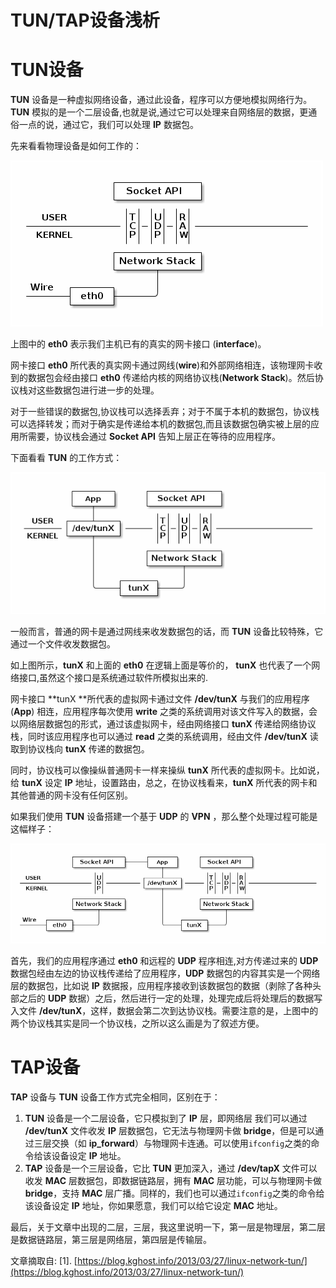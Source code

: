 # TUN/TAP设备浅析

# **TUN**设备

**TUN** 设备是一种虚拟网络设备，通过此设备，程序可以方便地模拟网络行为。**TUN** 模拟的是一个二层设备,也就是说,通过它可以处理来自网络层的数据，更通俗一点的说，通过它，我们可以处理 **IP** 数据包。

先来看看物理设备是如何工作的：

![tun设备](./pic/01_TUN.png)

上图中的 **eth0** 表示我们主机已有的真实的网卡接口 (**interface**)。

网卡接口 **eth0** 所代表的真实网卡通过网线(**wire**)和外部网络相连，该物理网卡收到的数据包会经由接口 **eth0** 传递给内核的网络协议栈(**Network Stack**)。然后协议栈对这些数据包进行进一步的处理。

对于一些错误的数据包,协议栈可以选择丢弃；对于不属于本机的数据包，协议栈可以选择转发；而对于确实是传递给本机的数据包,而且该数据包确实被上层的应用所需要，协议栈会通过 **Socket API** 告知上层正在等待的应用程序。



下面看看 **TUN** 的工作方式：

![数据包处理过程](./pic/01_PKT_PROCESS.png)

一般而言，普通的网卡是通过网线来收发数据包的话，而 **TUN** 设备比较特殊，它通过一个文件收发数据包。

如上图所示，**tunX** 和上面的 **eth0** 在逻辑上面是等价的， **tunX** 也代表了一个网络接口,虽然这个接口是系统通过软件所模拟出来的.

网卡接口 **tunX **所代表的虚拟网卡通过文件 **/dev/tunX** 与我们的应用程序(**App**) 相连，应用程序每次使用 **write** 之类的系统调用对该文件写入的数据，会以网络层数据包的形式，通过该虚拟网卡，经由网络接口 **tunX** 传递给网络协议栈，同时该应用程序也可以通过 **read** 之类的系统调用，经由文件 **/dev/tunX** 读取到协议栈向 **tunX** 传递的数据包。

同时，协议栈可以像操纵普通网卡一样来操纵 **tunX** 所代表的虚拟网卡。比如说，给 **tunX** 设定 **IP** 地址，设置路由，总之，在协议栈看来，**tunX** 所代表的网卡和其他普通的网卡没有任何区别。



如果我们使用 **TUN** 设备搭建一个基于 **UDP** 的 **VPN** ，那么整个处理过程可能是这幅样子：

![udp vpn](./pic/01_UDP_VPN.png)

首先，我们的应用程序通过 **eth0** 和远程的 **UDP** 程序相连,对方传递过来的 **UDP** 数据包经由左边的协议栈传递给了应用程序，**UDP** 数据包的内容其实是一个网络层的数据包，比如说 **IP** 数据报，应用程序接收到该数据包的数据（剥除了各种头部之后的 **UDP** 数据）之后，然后进行一定的处理，处理完成后将处理后的数据写入文件 **/dev/tunX**，这样，数据会第二次到达协议栈。需要注意的是，上图中的两个协议栈其实是同一个协议栈，之所以这么画是为了叙述方便。

# **TAP**设备

**TAP** 设备与 **TUN** 设备工作方式完全相同，区别在于：

1. **TUN** 设备是一个二层设备，它只模拟到了 **IP** 层，即网络层 我们可以通过 **/dev/tunX** 文件收发 **IP** 层数据包，它无法与物理网卡做 **bridge**，但是可以通过三层交换（如 **ip_forward**）与物理网卡连通。可以使用`ifconfig`之类的命令给该设备设定 **IP** 地址。
2. **TAP** 设备是一个三层设备，它比 **TUN** 更加深入，通过 **/dev/tapX** 文件可以收发 **MAC** 层数据包，即数据链路层，拥有 **MAC** 层功能，可以与物理网卡做 **bridge**，支持 **MAC** 层广播。同样的，我们也可以通过`ifconfig`之类的命令给该设备设定 **IP** 地址，你如果愿意，我们可以给它设定 **MAC** 地址。



最后，关于文章中出现的二层，三层，我这里说明一下，第一层是物理层，第二层是数据链路层，第三层是网络层，第四层是传输层。

文章摘取自:
[1].  [https://blog.kghost.info/2013/03/27/linux-network-tun/](https://blog.kghost.info/2013/03/27/linux-network-tun/)

